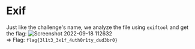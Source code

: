 # Exif
Just like the challenge's name, we analyze the file using `exiftool` and get the flag:
![Screenshot 2022-09-18 112632](https://user-images.githubusercontent.com/89294020/190885716-8b9eba8e-5965-46e8-904a-351277b3437b.png)  
=> Flag: `flag{3l1t3_3x1f_4uth0r1ty_dud3br0}` 

